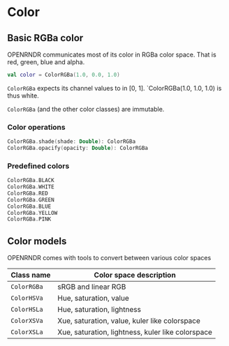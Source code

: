 # Color


## Basic RGBa color

OPENRNDR communicates most of its color in RGBa color space. That is red, green, blue and alpha.

```kotlin
val color = ColorRGBa(1.0, 0.0, 1.0)
```

`ColorRGBa` expects its channel values to in \[0, 1\]. `ColorRGBa(1.0, 1.0, 1.0) is thus white.

`ColorRGBa` (and the other color classes) are immutable.

### Color operations

```kotlin
ColorRGBa.shade(shade: Double): ColorRGBa
ColorRGBa.opacify(opacity: Double): ColorRGBa
```


### Predefined colors

```kotlin
ColorRGBa.BLACK
ColorRGBa.WHITE
ColorRGBa.RED
ColorRGBa.GREEN
ColorRGBa.BLUE
ColorRGBa.YELLOW
ColorRGBa.PINK
```

## Color models

OPENRNDR comes with tools to convert between various color spaces

Class name  | Color space description
------------|---------------------------------------
`ColorRGBa` | sRGB and linear RGB
`ColorHSVa` | Hue, saturation, value
`ColorHSLa` | Hue, saturation, lightness
`ColorXSVa` | Xue, saturation, value, kuler like colorspace
`ColorXSLa` | Xue, saturation, lightness, kuler like colorspace
